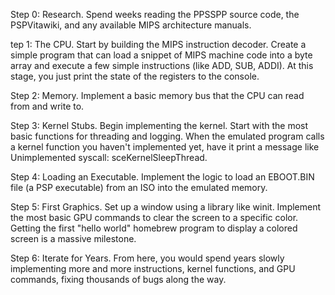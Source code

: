

Step 0: Research. Spend weeks reading the PPSSPP source code, the PSPVitawiki, and any available MIPS architecture manuals.

tep 1: The CPU. Start by building the MIPS instruction decoder. Create a simple program that can load a snippet of MIPS machine code into a byte array and execute a few simple instructions (like ADD, SUB, ADDI). At this 
stage, you just print the state of the registers to the console.

Step 2: Memory. Implement a basic memory bus that the CPU can read from and write to.

Step 3: Kernel Stubs. Begin implementing the kernel. Start with the most basic functions for threading and logging. When the emulated program calls a kernel function you haven't implemented yet, have it print a message like Unimplemented syscall: sceKernelSleepThread.

Step 4: Loading an Executable. Implement the logic to load an EBOOT.BIN file (a PSP executable) from an ISO into the emulated memory.

Step 5: First Graphics. Set up a window using a library like winit. Implement the most basic GPU commands to clear the screen to a specific color. Getting the first "hello world" homebrew program to display a colored screen is a massive milestone.

Step 6: Iterate for Years. From here, you would spend years slowly implementing more and more instructions, kernel functions, and GPU commands, fixing thousands of bugs along the way.
